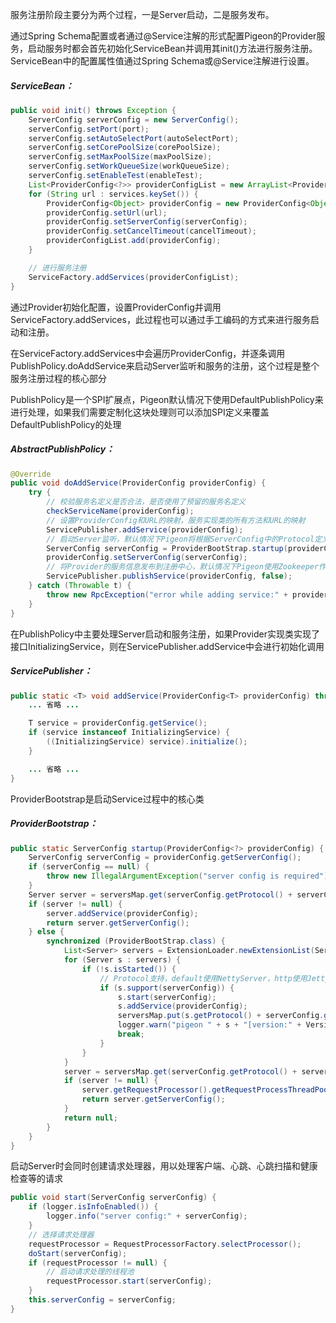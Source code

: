 服务注册阶段主要分为两个过程，一是Server启动，二是服务发布。

通过Spring Schema配置或者通过@Service注解的形式配置Pigeon的Provider服务，启动服务时都会首先初始化ServiceBean并调用其init\(\)方法进行服务注册。ServiceBean中的配置属性值通过Spring Schema或@Service注解进行设置。

##### ServiceBean：

```java
public void init() throws Exception {
    ServerConfig serverConfig = new ServerConfig();
    serverConfig.setPort(port);
    serverConfig.setAutoSelectPort(autoSelectPort);
    serverConfig.setCorePoolSize(corePoolSize);
    serverConfig.setMaxPoolSize(maxPoolSize);
    serverConfig.setWorkQueueSize(workQueueSize);
    serverConfig.setEnableTest(enableTest);
    List<ProviderConfig<?>> providerConfigList = new ArrayList<ProviderConfig<?>>();
    for (String url : services.keySet()) {
        ProviderConfig<Object> providerConfig = new ProviderConfig<Object>(services.get(url));
        providerConfig.setUrl(url);
        providerConfig.setServerConfig(serverConfig);
        providerConfig.setCancelTimeout(cancelTimeout);
        providerConfigList.add(providerConfig);
    }

    // 进行服务注册
    ServiceFactory.addServices(providerConfigList);
}
```

通过Provider初始化配置，设置ProviderConfig并调用ServiceFactory.addServices，此过程也可以通过手工编码的方式来进行服务启动和注册。

在ServiceFactory.addServices中会遍历ProviderConfig，并逐条调用PublishPolicy.doAddService来启动Server监听和服务的注册，这个过程是整个服务注册过程的核心部分

PublishPolicy是一个SPI扩展点，Pigeon默认情况下使用DefaultPublishPolicy来进行处理，如果我们需要定制化这块处理则可以添加SPI定义来覆盖DefaultPublishPolicy的处理

##### AbstractPublishPolicy：

```java
@Override
public void doAddService(ProviderConfig providerConfig) {
    try {
        // 校验服务名定义是否合法，是否使用了预留的服务名定义
        checkServiceName(providerConfig);
        // 设置ProviderConfig和URL的映射，服务实现类的所有方法和URL的映射
        ServicePublisher.addService(providerConfig);
        // 启动Server监听，默认情况下Pigeon将根据ServerConfig中的Protocol定义来选择启动NettyServer还是JettyHttpServer
        ServerConfig serverConfig = ProviderBootStrap.startup(providerConfig);
        providerConfig.setServerConfig(serverConfig);
        // 将Provider的服务信息发布到注册中心，默认情况下Pigeon使用Zookeeper作为注册中心
        ServicePublisher.publishService(providerConfig, false);
    } catch (Throwable t) {
        throw new RpcException("error while adding service:" + providerConfig, t);
    }
}
```

在PublishPolicy中主要处理Server启动和服务注册，如果Provider实现类实现了接口InitializingService，则在ServicePublisher.addService中会进行初始化调用

##### ServicePublisher：

```java
public static <T> void addService(ProviderConfig<T> providerConfig) throws Exception {
    ... 省略 ...

    T service = providerConfig.getService();
    if (service instanceof InitializingService) {
        ((InitializingService) service).initialize();
    }

    ... 省略 ...
}
```

ProviderBootstrap是启动Service过程中的核心类

##### ProviderBootstrap：

```java
public static ServerConfig startup(ProviderConfig<?> providerConfig) {
    ServerConfig serverConfig = providerConfig.getServerConfig();
    if (serverConfig == null) {
        throw new IllegalArgumentException("server config is required");
    }
    Server server = serversMap.get(serverConfig.getProtocol() + serverConfig.getPort());
    if (server != null) {
        server.addService(providerConfig);
        return server.getServerConfig();
    } else {
        synchronized (ProviderBootStrap.class) {
            List<Server> servers = ExtensionLoader.newExtensionList(Server.class);
            for (Server s : servers) {
                if (!s.isStarted()) {
                    // Protocol支持，default使用NettyServer，http使用JettyHttpServer
                    if (s.support(serverConfig)) {
                        s.start(serverConfig);
                        s.addService(providerConfig);
                        serversMap.put(s.getProtocol() + serverConfig.getPort(), s);
                        logger.warn("pigeon " + s + "[version:" + VersionUtils.VERSION + "] has been started");
                        break;
                    }
                }
            }
            server = serversMap.get(serverConfig.getProtocol() + serverConfig.getPort());
            if (server != null) {
                server.getRequestProcessor().getRequestProcessThreadPool().prestartAllCoreThreads();
                return server.getServerConfig();
            }
            return null;
        }
    }
}
```

启动Server时会同时创建请求处理器，用以处理客户端、心跳、心跳扫描和健康检查等的请求

```java
public void start(ServerConfig serverConfig) {
    if (logger.isInfoEnabled()) {
        logger.info("server config:" + serverConfig);
    }
    // 选择请求处理器
    requestProcessor = RequestProcessorFactory.selectProcessor();
    doStart(serverConfig);
    if (requestProcessor != null) {
        // 启动请求处理的线程池
        requestProcessor.start(serverConfig);
    }
    this.serverConfig = serverConfig;
}
```



